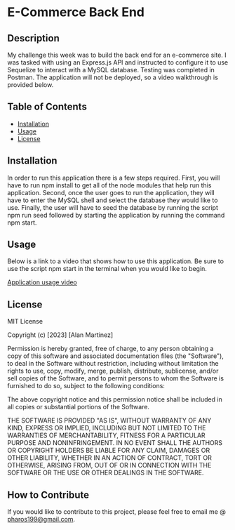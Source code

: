 # E-Commerce Back End

## Description

My challenge this week was to build the back end for an e-commerce site. I was tasked with using an Express.js API and instructed to configure it to use Sequelize to interact with a MySQL database. Testing was completed in Postman. The application will not be deployed, so a video walkthrough is provided below.

## Table of Contents 

- [Installation](#installation)
- [Usage](#usage)
- [License](#license)

## Installation

In order to run this application there is a few steps required. First, you will have to run npm install to get all of the node modules that help run this application. Second, once the user goes to run the application, they will have to enter the MySQL shell and select the database they would like to use. Finally, the user will have to seed the database by running the script npm run seed followed by starting the application by running the command npm start.

## Usage

Below is a link to a video that shows how to use this application. Be sure to use the script npm start in the terminal when you would like to begin.

[Application usage video](https://drive.google.com/file/d/1kHfCdb80YXOQTq5AdkYrCaCzbxRUd_Xt/view)


## License

MIT License

Copyright (c) [2023] [Alan Martinez]

Permission is hereby granted, free of charge, to any person obtaining a copy
of this software and associated documentation files (the "Software"), to deal
in the Software without restriction, including without limitation the rights
to use, copy, modify, merge, publish, distribute, sublicense, and/or sell
copies of the Software, and to permit persons to whom the Software is
furnished to do so, subject to the following conditions:

The above copyright notice and this permission notice shall be included in all
copies or substantial portions of the Software.

THE SOFTWARE IS PROVIDED "AS IS", WITHOUT WARRANTY OF ANY KIND, EXPRESS OR
IMPLIED, INCLUDING BUT NOT LIMITED TO THE WARRANTIES OF MERCHANTABILITY,
FITNESS FOR A PARTICULAR PURPOSE AND NONINFRINGEMENT. IN NO EVENT SHALL THE
AUTHORS OR COPYRIGHT HOLDERS BE LIABLE FOR ANY CLAIM, DAMAGES OR OTHER
LIABILITY, WHETHER IN AN ACTION OF CONTRACT, TORT OR OTHERWISE, ARISING FROM,
OUT OF OR IN CONNECTION WITH THE SOFTWARE OR THE USE OR OTHER DEALINGS IN THE
SOFTWARE.


## How to Contribute

If you would like to contribute to this project, please feel free to email me @ pharos199@gmail.com.